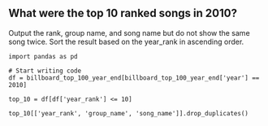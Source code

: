 ## What were the top 10 ranked songs in 2010?
Output the rank, group name, and song name but do not show the same song twice.
Sort the result based on the year_rank in ascending order.

```# Import your libraries
import pandas as pd

# Start writing code
df = billboard_top_100_year_end[billboard_top_100_year_end['year'] == 2010]

top_10 = df[df['year_rank'] <= 10]

top_10[['year_rank', 'group_name', 'song_name']].drop_duplicates()
```

